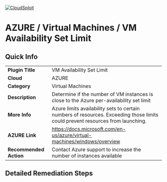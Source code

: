 [![CloudSploit](https://cloudsploit.com/img/logo-new-big-text-100.png "CloudSploit")](https://cloudsploit.com)

# AZURE / Virtual Machines / VM Availability Set Limit

## Quick Info

| | |
|-|-|
| **Plugin Title** | VM Availability Set Limit |
| **Cloud** | AZURE |
| **Category** | Virtual Machines |
| **Description** | Determine if the number of VM instances is close to the Azure per-availability set limit |
| **More Info** | Azure limits availability sets to certain numbers of resources. Exceeding those limits could prevent resources from launching. |
| **AZURE Link** | https://docs.microsoft.com/en-us/azure/virtual-machines/windows/overview |
| **Recommended Action** | Contact Azure support to increase the number of instances available |

## Detailed Remediation Steps



